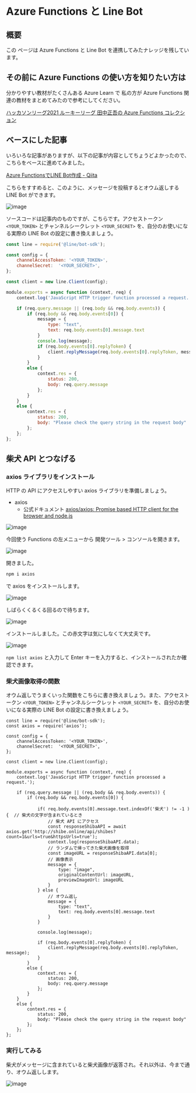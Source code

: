 # Azure Functions と Line Bot

## 概要

この ページは Azure Functions と Line Bot を連携してみたナレッジを残しています。

## その前に Azure Functions の使い方を知りたい方は

分かりやすい教材がたくさんある Azure Learn で 私の方が Azure Functions 関連の教材をまとめてみたので参考にしてください。

[ハッカソンリーグ2021 ルーキーリーグ 田中正吾の Azure Functions コレクション](https://docs.microsoft.com/ja-jp/users/tseigo/collections/zkmrf47me0nozg)

## ベースにした記事

いろいろな記事がありますが、以下の記事が内容としてちょうどよかったので、こちらをベースに進めてみました。

[Azure FunctionsでLINE Bot作成 \- Qiita](https://qiita.com/RyogaTakao/items/a86522d560178f83652c)

こちらをすすめると、このように、メッセージを投稿するとオウム返しする LINE Bot ができます。

![image](https://i.gyazo.com/396db783d1d798592a5da24bf2372bd7.jpg)

ソースコードは記事内のものですが、こちらです。アクセストークン `<YOUR_TOKEN>` とチャンネルシークレット `<YOUR_SECRET>` を、自分のお使いになる実際の LINE Bot の設定に書き換えましょう。

```js
const line = require('@line/bot-sdk');

const config = {
    channelAccessToken: '<YOUR_TOKEN>',
    channelSecret:  '<YOUR_SECRET>',
};

const client = new line.Client(config);

module.exports = async function (context, req) {
    context.log('JavaScript HTTP trigger function processed a request.');

    if (req.query.message || (req.body && req.body.events)) {
        if (req.body && req.body.events[0]) {
            message = {
                type: "text",
                text: req.body.events[0].message.text
            }
            console.log(message);
            if (req.body.events[0].replyToken) {
                client.replyMessage(req.body.events[0].replyToken, message);
            }
        }
        else {
            context.res = {
                status: 200,
                body: req.query.message
            };
        }
    }
    else {
        context.res = {
            status: 200,
            body: "Please check the query string in the request body"
        };
    };
};
```

## 柴犬 API とつなげる

### axios ライブラリをインストール

HTTP の API にアクセスしやすい axios ライブラリを準備しましょう。

- axios
    - 公式ドキュメント [axios/axios: Promise based HTTP client for the browser and node\.js](https://github.com/axios/axios)

![image](https://i.gyazo.com/3079b775e0b44fc2dfe2c5200555daee.png)

今回使う Functions の左メニューから 開発ツール > コンソールを開きます。

![image](https://i.gyazo.com/965e839c968ed94e85bde01fc2d84113.png)

開きました。

```sh
npm i axios
```

で axios をインストールします。

![image](https://i.gyazo.com/d482c0dc3f8c5fa91c139286754071c2.png)

しばらくくるくる回るので待ちます。

![image](https://i.gyazo.com/a13d67092da584cdfd543f7805659d08.png)

インストールしました。この赤文字は気にしなくて大丈夫です。

![image](https://i.gyazo.com/6957728a4aeada9c0c4f871e0785dfbf.png)

`npm list axios` と入力して Enter キーを入力すると、インストールされたか確認できます。

### 柴犬画像取得の関数

オウム返しでうまくいった関数をこちらに書き換えましょう。また、アクセストークン `<YOUR_TOKEN>` とチャンネルシークレット `<YOUR_SECRET>` を、自分のお使いになる実際の LINE Bot の設定に書き換えましょう。

```
const line = require('@line/bot-sdk');
const axios = require('axios');

const config = {
    channelAccessToken: '<YOUR_TOKEN>',
    channelSecret:  '<YOUR_SECRET>',
};

const client = new line.Client(config);

module.exports = async function (context, req) {
    context.log('JavaScript HTTP trigger function processed a request.');
    
    if (req.query.message || (req.body && req.body.events)) {
        if (req.body && req.body.events[0]) {
            
            if( req.body.events[0].message.text.indexOf('柴犬') != -1 ){  // 柴犬の文字が含まれているとき
                // 柴犬 API にアクセス
                const responseShibaAPI = await axios.get('http://shibe.online/api/shibes?count=1&urls=true&httpsUrls=true');
                context.log(responseShibaAPI.data);
                // ランダムで帰ってきた柴犬画像を取得
                const imageURL = responseShibaAPI.data[0];
                // 画像表示
                message = {
                    type: "image",
                    originalContentUrl: imageURL,
                    previewImageUrl: imageURL
                }
            } else {
                // オウム返し
                message = {
                    type: "text",
                    text: req.body.events[0].message.text
                }
            }

            console.log(message);

            if (req.body.events[0].replyToken) {
                client.replyMessage(req.body.events[0].replyToken, message);
            }
        }
        else {
            context.res = {
                status: 200,
                body: req.query.message
            };
        }
    }
    else {
        context.res = {
            status: 200,
            body: "Please check the query string in the request body"
        };
    };
};
```

### 実行してみる

柴犬がメッセージに含まれていると柴犬画像が返答され。それ以外は、今まで通り、オウム返しします。

![image](https://i.gyazo.com/425bc378dc03814d66a88548e255b36c.jpg)
